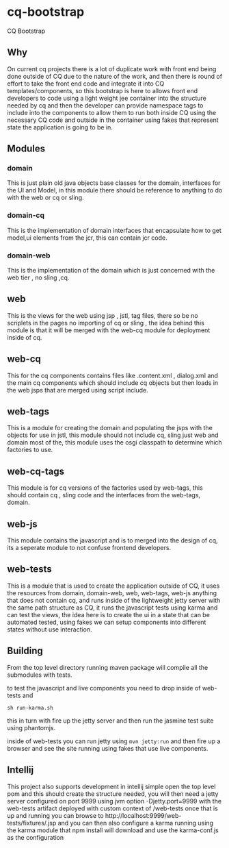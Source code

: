 cq-bootstrap
============

CQ Bootstrap

Why
----
On current cq projects there is a lot of duplicate work with front end being done outside of CQ due to the nature of the work,
and then there is round of effort to take the front end code and integrate it into CQ templates/components, so this bootstrap is
here to allows front end developers to code using a light weight jee container into the structure needed by cq and then the developer
can provide namespace tags to include into the components to allow them to run both inside CQ using the necessary CQ code and outside
in the container using fakes that represent state the application is going to be in.


Modules
----

### domain
This is just plain old java objects base classes for the domain, interfaces for the UI and Model, in this module
there should be reference to anything to do with the web or cq or sling.

### domain-cq
This is the implementation of domain interfaces that encapsulate how to get model,ui elements from the
jcr, this can contain jcr code.

### domain-web
This is the implementation of the domain which is just concerned with the web tier , no sling ,cq.


## web
This is the views for the web using jsp , jstl, tag files, there so be no scriplets in the pages
no importing of cq or sling , the idea behind this module is that it will be merged with the web-cq
module for deployment inside of cq.

## web-cq
This for the cq components contains files like .content.xml , dialog.xml and the main cq components which
should include cq objects but then loads in the web jsps that are merged using script include.

## web-tags
This is a module for creating the domain and populating the jsps with the objects for use in jstl,
this module should not include cq, sling just web and domain most of the, this module uses the
osgi classpath to determine which factories to use.

## web-cq-tags
This module is for cq versions of the factories used by web-tags, this should contain cq , sling code and
the interfaces from the web-tags, domain.


## web-js
This module contains the javascript and is to merged into the design of cq, its
a seperate module to not confuse frontend developers.


## web-tests
This is a module that is used to create the application outside of CQ, it uses the resources
from domain, domain-web, web, web-tags, web-js anything that does not contain cq, and runs
inside of the lightweight jetty server with the same path structure as CQ, it runs the javascript
tests using karma and can test the views, the idea here is to create the ui in a state that can be automated
tested, using fakes we can setup components into different states without use interaction.


Building
----

From the top level directory running maven package will compile all the submodules
with tests.

to test the javascript and live components you need to drop inside of web-tests and

`sh run-karma.sh`

this in turn with fire up the jetty server and then run the jasmine test suite using phantomjs.

inside of web-tests you can run jetty using
`mvn jetty:run`
and then fire up a browser and see the site running using fakes that use live components.

Intellij
----

This project also supports development in intellij simple open the top level pom and this should create the structure needed,
you will then need a jetty server configured on port 9999 using jvm option -Djetty.port=9999 with the web-tests artifact deployed with custom context of /web-tests
once that is up and running you can browse to http://localhost:9999/web-tests/fixtures/<file>.jsp and you can then also configure a karma running using the
karma module that npm install will download and use the karma-conf.js as the configuration
